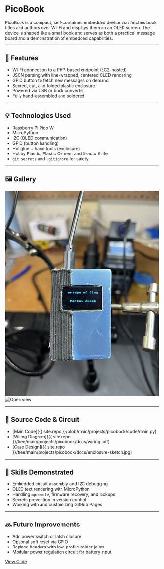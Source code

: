 # PicoBook

PicoBook is a compact, self-contained embedded device that fetches book titles and authors over Wi-Fi and displays them on an OLED screen. The device is shaped like a small book and serves as both a practical message board and a demonstration of embedded capabilities.

---

## 🧠 Features

- Wi-Fi connection to a PHP-based endpoint (EC2-hosted)
- JSON parsing with line-wrapped, centered OLED rendering
- GPIO button to fetch new messages on demand
- Scored, cut, and folded plastic enclosure
- Powered via USB or buck converter
- Fully hand-assembled and soldered

---

## 💡 Technologies Used

- Raspberry Pi Pico W
- MicroPython
- I2C (OLED communication)
- GPIO (button handling)
- Hot glue + hand tools (enclosure)
- Hobby Plastic, Plastic Cement and X-acto Knife
- `git-secrets` and `.gitignore` for safety

---

## 🖼️ Gallery

![Front view](https://raw.githubusercontent.com/robertrico/hardware/main/projects/PicoBook/images/front.jpeg)
![Open view](https://raw.githubusercontent.com/robertrico/hardware/main/projects/PicoBook/images/inside.jpg)

---

## 🔗 Source Code & Circuit

- [Main Code]({{ site.repo }}/blob/main/projects/picobook/code/main.py)
- [Wiring Diagram]({{ site.repo }}/tree/main/projects/picobook/docs/wiring.pdf)
- [Case Design]({{ site.repo }}/tree/main/projects/picobook/docs/enclosure-sketch.jpg)

---

## 📎 Skills Demonstrated

- Embedded circuit assembly and I2C debugging
- OLED text rendering with MicroPython
- Handling `mpremote`, firmware recovery, and lockups
- Secrets prevention in version control
- Working with and customizing GitHub Pages

---

## 🔜 Future Improvements

- Add power switch or latch closure
- Optional soft reset via GPIO
- Replace headers with low-profile solder joints
- Modular power regulation circuit for battery input

[View Code](/tree/main/projects/PicoBook/code)

